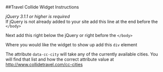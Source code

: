 ##Travel Collide Widget Instructions

*jQuery 3.1.1 or higher is required*  
If jQuery is not already added to your site add this line at the end before the `</body>`  
    <script src="https://code.jquery.com/jquery-3.1.1.min.js"></script>  

Next add this right below the jQuery or right before the `</body>`  
    <script src="https://gist.github.com/pandabrand/df4532953d0666aeb08c9baadf9e1cfc.js"></script>  


Where you would like the widget to show up add this `div` element  
    <div id="cc-info" data-cc-city="austin"></div>  

The attribute `data-cc-city` will take any of the currently available cities. You will find that list and how the correct attribute value at http://www.collidetravel.com/cc-cities      
